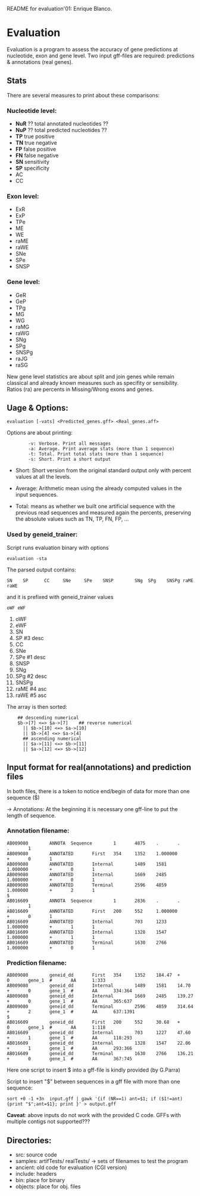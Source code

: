 README for evaluation'01: Enrique Blanco.

# Evaluation

Evaluation is a program to assess the accuracy of gene predictions at nucleotide, exon and gene level. 
Two input gff-files are required: 
predictions & annotations (real genes). 


## Stats
There are several measures to print about these comparisons:

### Nucleotide level:

* **NuR** ?? total annotated nucleotides ??    
* **NuP** ?? total predicted nucleotides ??      
* **TP** true positive      
* **TN** true negative     
* **FP** false positive      
* **FN** false negative    
* **SN** sensitivity      
* **SP** specificity      
* AC      
* CC 

### Exon level:

* ExR    
* ExP     
* TPe      
* ME      
* WE  
* raME    
* raWE     
* SNe     
* SPe    
* SNSP
 
### Gene level: 

* GeR    
* GeP     
* TPg      
* MG      
* WG  
* raMG    
* raWG     
* SNg     
* SPg    
* SNSPg   
* raJG    
* raSG
  
New gene level statistics are about split and join genes while remain classical and already known measures
such as specifity or sensibility. Ratios (ra) are percents in Missing/Wrong exons and genes.


## Uage & Options:

```
evaluation [-vats] <Predicted_genes.gff> <Real_genes.aff>  
```


Options are about printing:
```
        -v: Verbose. Print all messages
        -a: Average. Print average stats (more than 1 sequence)
        -t: Total. Print total stats (more than 1 sequence)
        -s: Short. Print a short output                  
```
* Short: Short version from the original standard output only with percent values at all the levels.

* Average: Arithmetic mean using the already computed values in the input sequences.

* Total: means as whether we built one artificial sequence with the previous read sequences and measured again
the percents, preserving the absolute values such as TN, TP, FN, FP, ...


### Used by geneid_trainer:

Script runs evaluation binary with options
```
evaluation -sta 
```

The parsed output contains:
```
SN	  SP	  CC	 SNe	 SPe	SNSP		SNg	 SPg	SNSPg raME	raWE
```
and it is prefixed with geneid_trainer values 
```
oWF eWF 
```

1. oWF 
1. eWF 
1. SN 
1. SP #3 desc
1. CC 
1. SNe 
1. SPe #1 desc
1. SNSP 
1. SNg 
1. SPg #2 desc
1. SNSPg 
1. raME #4 asc
1. raWE #5 asc

The array is then sorted:
```
    ## descending numerical
    $b->[7] <=> $a->[7]    ## reverse numerical
      || $b->[10] <=> $a->[10]
      || $b->[4] <=> $a->[4]
      ## ascending numerical
      || $a->[11] <=> $b->[11]
      || $a->[12] <=> $b->[12]
```

## Input format for real(annotations) and prediction files

In both files, there is a token to notice end/begin of data for more than one sequence ($)

-> Annotations:
At the beginning it is necessary one gff-line to put the length of sequence.



### Annotation filename:
```
AB009080        ANNOTA  Sequence        1       4875    .       .       .       1
AB009080        ANNOTATED       First   354     1352    1.000000        +       0       1
AB009080        ANNOTATED       Internal        1489    1581    1.000000        +       0       1
AB009080        ANNOTATED       Internal        1669    2485    1.000000        +       0       1
AB009080        ANNOTATED       Terminal        2596    4859    1.000000        +       2       1
$
AB016609        ANNOTA  Sequence        1       2836    .       .       .       1
AB016609        ANNOTATED       First   200     552     1.000000        +       0       1
AB016609        ANNOTATED       Internal        703     1233    1.000000        +       1       1
AB016609        ANNOTATED       Internal        1328    1547    1.000000        +       1       1
AB016609        ANNOTATED       Terminal        1630    2766    1.000000        +       0       1   
```

### Prediction filename:
```
AB009080        geneid_dd       First   354     1352    184.47  +       0       gene_1  #       AA      1:333
AB009080        geneid_dd       Internal        1489    1581    14.70   +       0       gene_1  #       AA      334:364
AB009080        geneid_dd       Internal        1669    2485    139.27  +       0       gene_1  #       AA      365:637
AB009080        geneid_dd       Terminal        2596    4859    314.64  +       2       gene_1  #       AA      637:1391
$
AB016609        geneid_dd       First   200     552     30.68   +       0       gene_1  #       AA      1:118
AB016609        geneid_dd       Internal        703     1227    47.60   +       1       gene_1  #       AA      118:293
AB016609        geneid_dd       Internal        1328    1547    22.06   +       1       gene_1  #       AA      293:366
AB016609        geneid_dd       Terminal        1630    2766    136.21  +       0       gene_1  #       AA      367:745    

```
Here one script to insert $ into a gff-file is kindly provided (by G.Parra)

Script to insert "$" between sequences in a gff file with more than one sequence:
```
sort +0 -1 +3n  input.gff | gawk '{if (NR==1) ant=$1; if ($1!=ant) {print "$";ant=$1}; print }' > output.gff
```

**Caveat**: above inputs do not work with the provided C code. GFFs with multiple contigs not supported???   


## Directories:

* src: source code
* samples: artifTests/ realTests/ -> sets of filenames to test the program
* ancient: old code for evaluation (CGI version)
* include: headers
* bin: place for binary
* objects: place for obj. files


